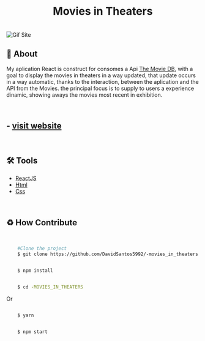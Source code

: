 <h1 align='center'>  
   Movies in Theaters 
 </h1>

<br>

   <img src="./assets/gifSite.gif" alt="Gif Site">

<br>


## 📕 About

My aplication React is construct for consomes a Api [The Movie DB](https://www.themoviedb.org/), with a goal to display the movies in theaters in a way updated, that update occurs in a way automatic, thanks to the interaction, between the aplication and the API from the Movies. the principal focus is to supply to users a experience dinamic, showing aways the movies most recent in exhibition. 

<br>

 ## -  [visit website](https://movies-in-theaters.vercel.app/)


<br>

 ## 🛠️ Tools 
 
 - [ReactJS](https://legacy.reactjs.org/docs/getting-started.html)
 - [Html](https://developer.mozilla.org/en-US/docs/Web/HTML)
 - [Css](https://developer.mozilla.org/en-US/docs/Web/CSS)

<br>

## ♻️ How Contribute

<br>


````bash
    #Clone the project
    $ git clone https://github.com/DavidSantos5992/-movies_in_theaters.git
````

```` bash

    $ npm install  

````

```` bash

    $ cd -MOVIES_IN_THEATERS

````




<p> Or <p/>

```` bash

    $ yarn  

````

```` bash

    $ npm start

````


